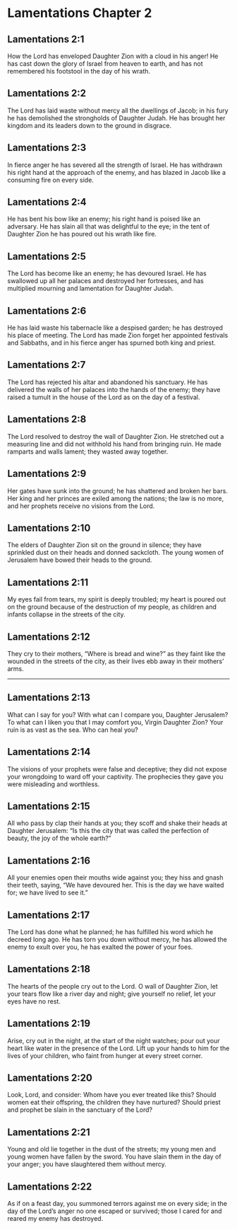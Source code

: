 # Lamentations Chapter 2

## Lamentations 2:1

How the Lord has enveloped Daughter Zion with a cloud in his anger! He has cast down the glory of Israel from heaven to earth, and has not remembered his footstool in the day of his wrath.

## Lamentations 2:2

The Lord has laid waste without mercy all the dwellings of Jacob; in his fury he has demolished the strongholds of Daughter Judah. He has brought her kingdom and its leaders down to the ground in disgrace.

## Lamentations 2:3

In fierce anger he has severed all the strength of Israel. He has withdrawn his right hand at the approach of the enemy, and has blazed in Jacob like a consuming fire on every side.

## Lamentations 2:4

He has bent his bow like an enemy; his right hand is poised like an adversary. He has slain all that was delightful to the eye; in the tent of Daughter Zion he has poured out his wrath like fire.

## Lamentations 2:5

The Lord has become like an enemy; he has devoured Israel. He has swallowed up all her palaces and destroyed her fortresses, and has multiplied mourning and lamentation for Daughter Judah.

## Lamentations 2:6

He has laid waste his tabernacle like a despised garden; he has destroyed his place of meeting. The Lord has made Zion forget her appointed festivals and Sabbaths, and in his fierce anger has spurned both king and priest.

## Lamentations 2:7

The Lord has rejected his altar and abandoned his sanctuary. He has delivered the walls of her palaces into the hands of the enemy; they have raised a tumult in the house of the Lord as on the day of a festival.

## Lamentations 2:8

The Lord resolved to destroy the wall of Daughter Zion. He stretched out a measuring line and did not withhold his hand from bringing ruin. He made ramparts and walls lament; they wasted away together.

## Lamentations 2:9

Her gates have sunk into the ground; he has shattered and broken her bars. Her king and her princes are exiled among the nations; the law is no more, and her prophets receive no visions from the Lord.

## Lamentations 2:10

The elders of Daughter Zion sit on the ground in silence; they have sprinkled dust on their heads and donned sackcloth. The young women of Jerusalem have bowed their heads to the ground.

## Lamentations 2:11

My eyes fail from tears, my spirit is deeply troubled; my heart is poured out on the ground because of the destruction of my people, as children and infants collapse in the streets of the city.

## Lamentations 2:12

They cry to their mothers, “Where is bread and wine?” as they faint like the wounded in the streets of the city, as their lives ebb away in their mothers’ arms.

---

## Lamentations 2:13

What can I say for you? With what can I compare you, Daughter Jerusalem? To what can I liken you that I may comfort you, Virgin Daughter Zion? Your ruin is as vast as the sea. Who can heal you?

## Lamentations 2:14

The visions of your prophets were false and deceptive; they did not expose your wrongdoing to ward off your captivity. The prophecies they gave you were misleading and worthless.

## Lamentations 2:15

All who pass by clap their hands at you; they scoff and shake their heads at Daughter Jerusalem: “Is this the city that was called the perfection of beauty, the joy of the whole earth?”

## Lamentations 2:16

All your enemies open their mouths wide against you; they hiss and gnash their teeth, saying, “We have devoured her. This is the day we have waited for; we have lived to see it.”

## Lamentations 2:17

The Lord has done what he planned; he has fulfilled his word which he decreed long ago. He has torn you down without mercy, he has allowed the enemy to exult over you, he has exalted the power of your foes.

## Lamentations 2:18

The hearts of the people cry out to the Lord. O wall of Daughter Zion, let your tears flow like a river day and night; give yourself no relief, let your eyes have no rest.

## Lamentations 2:19

Arise, cry out in the night, at the start of the night watches; pour out your heart like water in the presence of the Lord. Lift up your hands to him for the lives of your children, who faint from hunger at every street corner.

## Lamentations 2:20

Look, Lord, and consider: Whom have you ever treated like this? Should women eat their offspring, the children they have nurtured? Should priest and prophet be slain in the sanctuary of the Lord?

## Lamentations 2:21

Young and old lie together in the dust of the streets; my young men and young women have fallen by the sword. You have slain them in the day of your anger; you have slaughtered them without mercy.

## Lamentations 2:22

As if on a feast day, you summoned terrors against me on every side; in the day of the Lord’s anger no one escaped or survived; those I cared for and reared my enemy has destroyed.

